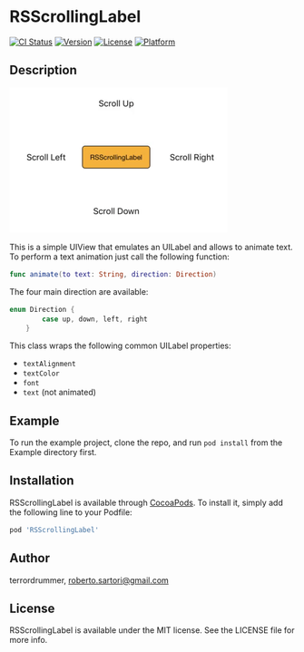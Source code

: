 # RSScrollingLabel

[![CI Status](https://img.shields.io/travis/terrordrummer/RSScrollingLabel.svg?style=flat)](https://travis-ci.org/terrordrummer/RSScrollingLabel)
[![Version](https://img.shields.io/cocoapods/v/RSScrollingLabel.svg?style=flat)](https://cocoapods.org/pods/RSScrollingLabel)
[![License](https://img.shields.io/cocoapods/l/RSScrollingLabel.svg?style=flat)](https://cocoapods.org/pods/RSScrollingLabel)
[![Platform](https://img.shields.io/cocoapods/p/RSScrollingLabel.svg?style=flat)](https://cocoapods.org/pods/RSScrollingLabel)

## Description
![RSSrollingLabel example, component is at the center and the four buttons trigger the corresponding text animation.](RSScrollingLabelDemo.gif)

This is a simple UIView that emulates an UILabel and allows to animate text. To perform a text animation just call the following function:

```swift
func animate(to text: String, direction: Direction)
```

The four main direction are available:

```swift
enum Direction {
        case up, down, left, right
    }
```


This class wraps the following common UILabel properties:

* `textAlignment`
* `textColor`
* `font`
* `text` (not animated)

## Example

To run the example project, clone the repo, and run `pod install` from the Example directory first.

## Installation

RSScrollingLabel is available through [CocoaPods](https://cocoapods.org). To install
it, simply add the following line to your Podfile:

```ruby
pod 'RSScrollingLabel'
```

## Author

terrordrummer, roberto.sartori@gmail.com

## License

RSScrollingLabel is available under the MIT license. See the LICENSE file for more info.
